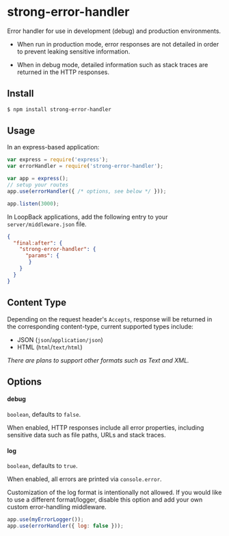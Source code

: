 # strong-error-handler

Error handler for use in development (debug) and production environments.

 - When run in production mode, error responses are not detailed
   in order to prevent leaking sensitive information.

 - When in debug mode, detailed information such as stack traces
   are returned in the HTTP responses.

## Install

```bash
$ npm install strong-error-handler
```

## Usage

In an express-based application:

```js
var express = require('express');
var errorHandler = require('strong-error-handler');

var app = express();
// setup your routes
app.use(errorHandler({ /* options, see below */ }));

app.listen(3000);
```

In LoopBack applications, add the following entry to your
`server/middleware.json` file.

```json
{
  "final:after": {
    "strong-error-handler": {
      "params": {
       }
    }
  }
}
```

## Content Type

Depending on the request header's `Accepts`, response will be returned in
 the corresponding content-type, current supported types include:
- JSON (`json`/`application/json`)
- HTML (`html`/`text/html`)

*There are plans to support other formats such as Text and XML.*

## Options

#### debug

`boolean`, defaults to `false`.

When enabled, HTTP responses include all error properties, including
sensitive data such as file paths, URLs and stack traces.

#### log

`boolean`, defaults to `true`.

When enabled, all errors are printed via `console.error`.

Customization of the log format is intentionally not allowed. If you would like
to use a different format/logger, disable this option and add your own custom
error-handling middleware.

```js
app.use(myErrorLogger());
app.use(errorHandler({ log: false }));
```
